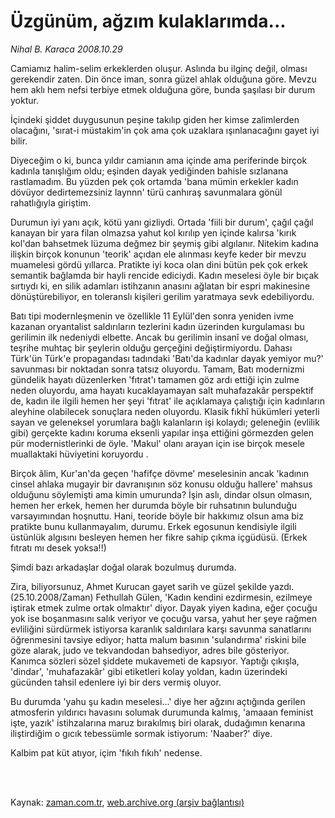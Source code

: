 # Üzgünüm, ağzım kulaklarımda...

*Nihal B. Karaca 2008.10.29*

<td class="columnist-detail">
<p>Camiamız halim-selim erkeklerden oluşur. Aslında bu ilginç değil, olması gerekendir zaten. Din önce iman, sonra güzel ahlak olduğuna göre. Mevzu hem aklı hem nefsi terbiye etmek olduğuna göre, bunda şaşılası bir durum yoktur.</p>
<p>
<div id="haberMetinDiv">
<p> İçindeki şiddet duygusunun peşine takılıp giden her kimse zalimlerden olacağını, 'sırat-i müstakim'in çok ama çok uzaklara ışınlanacağını gayet iyi bilir. 
<p>Diyeceğim o ki, bunca yıldır camianın ama içinde ama periferinde birçok kadınla tanışlığım oldu; eşinden dayak yediğinden bahisle sızlanana rastlamadım. Bu yüzden pek çok ortamda 'bana mümin erkekler kadın dövüyor dedirtemezsiniz laynnn' türü canhıraş savunmalara gönül rahatlığıyla giriştim. 
<p>Durumun iyi yanı açık, kötü yanı gizliydi. Ortada 'fiili bir durum', çağıl çağıl kanayan bir yara filan olmazsa yahut kol kırılıp yen içinde kalırsa 'kırık kol'dan bahsetmek lüzuma değmez bir şeymiş gibi algılanır. Nitekim kadına ilişkin birçok konunun 'teorik' açıdan ele alınması keyfe keder bir mevzu muamelesi gördü yıllarca. Pratikte iyi koca olan dini bütün pek çok erkek semantik bağlamda bir hayli rencide ediciydi. Kadın meselesi öyle bir bıçak sırtıydı ki, en silik adamları istihzanın anasını ağlatan bir espri makinesine dönüştürebiliyor, en toleranslı kişileri gerilim yaratmaya sevk edebiliyordu. 
<p>Batı tipi modernleşmenin ve özellikle 11 Eylül'den sonra yeniden ivme kazanan oryantalist saldırıların tezlerini kadın üzerinden kurgulaması bu gerilimin ilk nedeniydi elbette. Ancak bu gerilimin insanî ve doğal olması, teşrihe muhtaç bir şeylerin olduğu gerçeğini değiştirmiyordu. Dahası Türk'ün Türk'e propagandası tadındaki 'Batı'da kadınlar dayak yemiyor mu?' savunması bir noktadan sonra tatsız oluyordu. Tamam, Batı modernizmi gündelik hayatı düzenlerken 'fıtrat'ı tamamen göz ardı ettiği için zulme neden oluyordu, ama hayatı kucaklayamayan salt muhafazakâr perspektif de, kadın ile ilgili hemen her şeyi 'fıtrat' ile açıklamaya çalıştığı için kadınların aleyhine olabilecek sonuçlara neden oluyordu. Klasik fıkhî hükümleri yeterli sayan ve geleneksel yorumlara bağlı kalanların işi kolaydı; geleneğin (evlilik gibi) gerçekte kadını koruma eksenli yapılar inşa ettiğini görmezden gelen pür modernistlerinki de öyle. 'Makul' olanı arayan için ise birçok mesele muallaktaki hüviyetini koruyordu . 
<p>Birçok âlim, Kur'an'da geçen 'hafifçe dövme' meselesinin ancak 'kadının cinsel ahlaka mugayir bir davranışının söz konusu olduğu hallere' mahsus olduğunu söylemişti ama kimin umurunda? İşin aslı, dindar olsun olmasın, hemen her erkek, hemen her durumda böyle bir ruhsatının bulunduğu varsayımından hoşnuttu. Hani, teoride böyle bir hakkımız olsun ama biz pratikte bunu kullanmayalım, durumu. Erkek egosunun kendisiyle ilgili üstünlük algısını besleyen hemen her fikre sahip çıkma içgüdüsü. (Erkek fıtratı mı desek yoksa!!) 
<p>Şimdi bazı arkadaşlar doğal olarak bozulmuş durumda. 
<p>Zira, biliyorsunuz, Ahmet Kurucan gayet sarih ve güzel şekilde yazdı. (25.10.2008/Zaman) Fethullah Gülen, 'Kadın kendini ezdirmesin, ezilmeye iştirak etmek zulme ortak olmaktır' diyor. Dayak yiyen kadına, eğer çocuğu yok ise boşanmasını salık veriyor ve çocuğu varsa, yahut her şeye rağmen evliliğini sürdürmek istiyorsa karanlık saldırılara karşı savunma sanatlarını öğrenmesini tavsiye ediyor; hatta malum basının 'sulandırma' riskini bile göze alarak, judo ve tekvandodan bahsediyor, adres bile gösteriyor. Kanımca sözleri sözel şiddete mukavemeti de kapsıyor. Yaptığı çıkışla, 'dindar', 'muhafazakâr' gibi etiketleri kolay yoldan, kadın üzerindeki gücünden tahsil edenlere iyi bir ders vermiş oluyor. 
<p>Bu durumda 'yahu şu kadın meselesi...' diye her ağzını açtığında gerilen atmosferin yıldırıcı havasını solumak durumunda kalmış, 'amaaan feminist işte, yazık' istihzalarına maruz bırakılmış biri olarak, dudağımın kenarına iliştirdiğim o gıcık tebessümle sormak istiyorum: 'Naaber?' diye.
<p>Kalbim pat küt atıyor, içim 'fıkıh fıkıh' nedense. </p></p></p></p></p></p></p></p></p></div>
</p>


<p><br>
		 </br></p></td>

Kaynak: [zaman.com.tr](http://zaman.com.tr/yazar.do?yazino=754529), [web.archive.org (arşiv bağlantısı)](http://web.archive.org/web/20120312010750/http://www.zaman.com.tr:80/yazar.do?yazino=754529)
